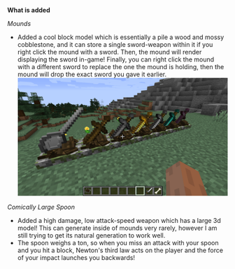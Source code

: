 **What is added**  
  
*Mounds*
- Added a cool block model which is essentially
    a pile a wood and mossy cobblestone, and it can
    store a single sword-weapon within it if you right
    click the mound with a sword. Then, the mound will
    render displaying the sword in-game! Finally,
    you can right click the mound with a different 
    sword to replace the one the mound is holding,
    then the mound will drop the exact sword you gave
    it earlier.  
![Mounds displayed from the front](https://github.com/sebastianmorgan951/ComicallyLargeSpoonMod/blob/main/Pictures/MoundsDisplayed2.png)
  
*Comically Large Spoon*  
- Added a high damage, low attack-speed weapon which
    has a large 3d model! This can generate inside
    of mounds very rarely, however I am still trying
    to get its natural generation to work well.
- The spoon weighs a ton, so when you miss an attack with
your spoon and you hit a block, 
  Newton's third law acts on the player and the 
  force of your impact launches you backwards!
